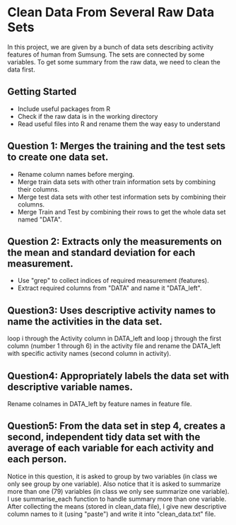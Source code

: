 # Clean Data From Several Raw Data Sets
In this project, we are given by a bunch of data sets describing activity features of human from Sumsung.
The sets are connected by some variables. To get some summary from the raw data, we need to clean the data first.

## Getting Started
* Include useful packages from R
* Check if the raw data is in the working directory
* Read useful files into R and rename them the way easy to understand 

## Question 1: Merges the training and the test sets to create one data set.
* Rename column names before merging. 
* Merge train data sets with other train information sets by combining their columns.
* Merge test data sets with other test information sets by combining their columns.
* Merge Train and Test by combining their rows to get the whole data set named "DATA".

## Question 2: Extracts only the measurements on the mean and standard deviation for each measurement.
* Use "grep" to collect indices of required measurement (features).
* Extract required columns from "DATA" and name it "DATA_left".

## Question3: Uses descriptive activity names to name the activities in the data set.
loop i through the Activity column in DATA_left and loop j through the first column (number 1 through 6)
in the activity file and rename the DATA_left with specific activity names (second column in activity).

## Question4: Appropriately labels the data set with descriptive variable names.
Rename colnames in DATA_left by feature names in feature file.

## Question5: From the data set in step 4, creates a second, independent tidy data set with the average of each variable for each activity and each person.

Notice in this question, it is asked to group by two variables (in class we only see group by one variable).
Also notice that it is asked to summarize more than one (79) variables (in class we only see summarize one variable).
I use summarise_each function to handle summary more than one variable. After collecting the means (stored in clean_data file), I give new descriptive column 
names to it (using "paste") and write it into "clean_data.txt" file.








